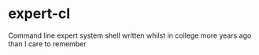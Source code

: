 expert-cl
=========

Command line expert system shell written whilst in college more years ago than I care to remember